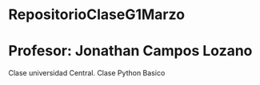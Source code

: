# RepositorioClaseG1Marzo
# Profesor: Jonathan Campos Lozano

Clase universidad Central. Clase Python Basico
